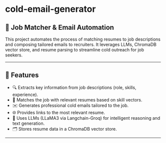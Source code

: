 # cold-email-generator
## 🚀 Job Matcher & Email Automation

This project automates the process of matching resumes to job descriptions and composing tailored emails to recruiters. It leverages LLMs, ChromaDB vector store, and resume parsing to streamline cold outreach for job seekers.

---

## 📌 Features

- 🔍 Extracts key information from job descriptions (role, skills, experience).
- 📄 Matches the job with relevant resumes based on skill vectors.
- ✉️ Generates professional cold emails tailored to the job.
- 🌐 Provides links to the most relevant resume.
- 🧠 Uses LLMs (LLaMA3 via Langchain-Groq) for intelligent reasoning and text generation.
- 🗂 Stores resume data in a ChromaDB vector store.

---

